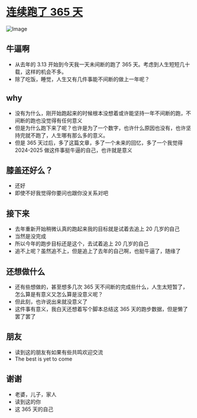 # [连续跑了 365 天](https://github.com/yihong0618/gitblog/issues/306)

![Image](https://github.com/user-attachments/assets/2c5bc15a-b237-4317-8f18-f54cb7f72075)

## 牛逼啊
- 从去年的 3.13 开始到今天我一天未间断的跑了 365 天。考虑到人生短短几十载，这样的机会不多。
- 除了吃饭，睡觉，人生又有几件事能不间断的做上一年呢？

## why
- 没有为什么，刚开始跑起来的时候根本没想着或许能坚持一年不间断的跑，不间断的跑也没觉得有任何意义
- 但是为什么跑下来了呢？也许是为了一个数字，也许什么原因也没有，也许坚持完就不跑了，人生哪有那么多的意义。
- 但是 365 天过后，多了这篇文章，多了一个未来的回忆，多了一个我觉得 2024-2025 做这件事挺牛逼的自己，也许就是意义

## 膝盖还好么？
- 还好
- 即使不好我觉得你要问也跟你没关系对吧

## 接下来
- 去年重新开始稍微认真的跑起来我的目标就是试着去追上 20 几岁的自己
- 当然是没完成
- 所以今年的跑步目标还是这个，去试着追上 20 几岁的自己
- 追不上呢？虽然追不上，但是追上了去年的自己啊，也挺牛逼了，随缘了

## 还想做什么
- 还有些想做的，甚至想多几次 365 天不间断的完成些什么，人生太短暂了，怎么算是有意义又怎么算是没意义呢？
- 但此刻，也许说出来就没意义了
- 这件事有意义，我白天还想着写个脚本总结这 365 天的跑步数据，但是懒了罢了罢了

## 朋友
- 读到这的朋友有如果有些共鸣欢迎交流
- The best is yet to come

## 谢谢
- 老婆，儿子，家人
- 读到这的你
- 这 365 天的自己